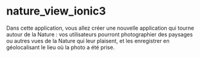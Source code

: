 # nature_view_ionic3
Dans cette application, vous allez créer une nouvelle application qui tourne autour de la Nature : vos utilisateurs pourront photographier des paysages ou autres vues de la Nature qui leur plaisent, et les enregistrer en géolocalisant le lieu où la photo a été prise.
